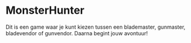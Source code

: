 # MonsterHunter
Dit is een game waar je kunt kiezen tussen een blademaster, gunmaster, bladevendor of gunvendor. Daarna begint jouw avontuur! 
